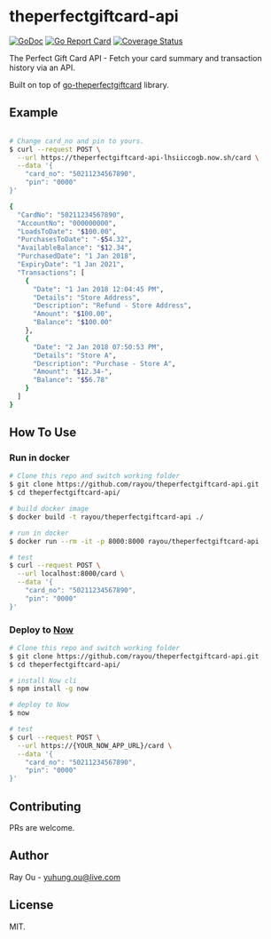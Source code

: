 # theperfectgiftcard-api
[![GoDoc](https://godoc.org/github.com/rayou/theperfectgiftcard-api?status.svg)](https://godoc.org/github.com/rayou/theperfectgiftcard-api)
[![Go Report Card](https://goreportcard.com/badge/github.com/rayou/theperfectgiftcard-api)](https://goreportcard.com/report/github.com/rayou/theperfectgiftcard-api)
[![Coverage Status](https://coveralls.io/repos/github/rayou/theperfectgiftcard-api/badge.svg)](https://coveralls.io/github/rayou/theperfectgiftcard-api)

The Perfect Gift Card API - Fetch your card summary and transaction history via an API. 

Built on top of [go-theperfectgiftcard](https://github.com/rayou/go-theperfectgiftcard) library.

## Example
```sh

# Change card_no and pin to yours.
$ curl --request POST \
  --url https://theperfectgiftcard-api-lhsiiccogb.now.sh/card \
  --data '{
	"card_no": "50211234567890",
	"pin": "0000"
}'

{
  "CardNo": "50211234567890",
  "AccountNo": "000000000",
  "LoadsToDate": "$100.00",
  "PurchasesToDate": "-$54.32",
  "AvailableBalance": "$12.34",
  "PurchasedDate": "1 Jan 2018",
  "ExpiryDate": "1 Jan 2021",
  "Transactions": [
    {
      "Date": "1 Jan 2018 12:04:45 PM",
      "Details": "Store Address",
      "Description": "Refund - Store Address",
      "Amount": "$100.00",
      "Balance": "$100.00"
    },
    {
      "Date": "2 Jan 2018 07:50:53 PM",
      "Details": "Store A",
      "Description": "Purchase - Store A",
      "Amount": "$12.34-",
      "Balance": "$56.78"
    }
  ]
}
```

## How To Use

### Run in docker
```sh
# Clone this repo and switch working folder
$ git clone https://github.com/rayou/theperfectgiftcard-api.git
$ cd theperfectgiftcard-api/

# build docker image
$ docker build -t rayou/theperfectgiftcard-api ./ 

# run in docker
$ docker run --rm -it -p 8000:8000 rayou/theperfectgiftcard-api

# test 
$ curl --request POST \
  --url localhost:8000/card \
  --data '{
	"card_no": "50211234567890",
	"pin": "0000"
}'
```

### Deploy to [Now](https://now.sh)
```sh
# Clone this repo and switch working folder
$ git clone https://github.com/rayou/theperfectgiftcard-api.git
$ cd theperfectgiftcard-api/ 

# install Now cli
$ npm install -g now 

# deploy to Now
$ now

# test
$ curl --request POST \
  --url https://{YOUR_NOW_APP_URL}/card \
  --data '{
	"card_no": "50211234567890",
	"pin": "0000"
}'

```

## Contributing

PRs are welcome.

## Author

Ray Ou - yuhung.ou@live.com

## License

MIT.
